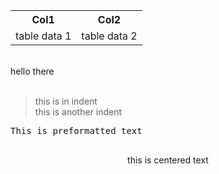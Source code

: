 <table align="center">
    <tr>
      <th>Col1</th>
      <th>Col2</th>
    </tr>
    <tr>
      <td> table data 1</td>
      <td> table data 2</td>
    </tr>
</table>
<br>
hello there<br><br><blockquote>this is in indent<br>this is another indent<br></blockquote>
<pre>This is preformatted text<br><br></pre>
<p align='center'>this is centered text</p>
